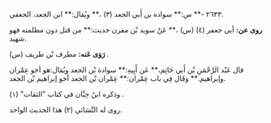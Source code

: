 ٢٦٣٣ -** س:** سوادة بن أَبي الجعد (٣) ،** ويُقال:** ابن الجعد، الجعفي.

**روى عن:** أبي جعفر (٤) (س) ،** عَنْ سويد بْن مقرن حديث:** من قتل دون مظلمته فهو شهيد.

**رَوَى عَنه:** مطرف بْن طريف (س) .

قال عَبْد الرَّحْمَنِ بْن أَبي حَاتِم،** عَن أَبِيهِ:** سوادة بْن الجعد ويُقال:هو أخو عِمْران وإبراهيم.** وَقَال فِي باب عِمْران:** عِمْران بْن الجعد أخو إبراهيم بْن الجعد.

وذكره ابنُ حِبَّان في كتاب "الثقات" (١) .

روى له النَّسَائي (٢) هذا الحديث الواحد.